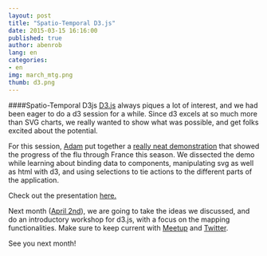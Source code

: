 ```yaml
---
layout: post
title: "Spatio-Temporal D3.js"
date: 2015-03-15 16:16:00
published: true
author: abenrob
lang: en
categories:
- en
img: march_mtg.png
thumb: d3.png
---
```


####Spatio-Temporal D3js
[D3.js](http://d3js.org/) always piques a lot of interest, and we had been eager to do a d3 session for a while. Since d3 excels at so much more than SVG charts, we really wanted to show what was possible, and get folks excited about the potential.
<!--more-->

For this session, [Adam](https://twitter.com/abenroberts) put together a [really neat demonstration](http://abenrob.com/Grippe-Narrative/) that showed the progress of the flu through France this season. We dissected the demo while learning about binding data to components, manipulating svg as well as html with d3, and using selections to tie actions to the different parts of the application.

Check out the presentation [here.](http://maptime-alpes.com/d3-grippe-presentation/)

Next month ([April 2nd](http://www.meetup.com/MaptimeAlpes/events/221185352/)), we are going to take the ideas we discussed, and do an introductory workshop for d3.js, with a focus on the mapping functionalities. Make sure to keep current with [Meetup](http://www.meetup.com/MaptimeAlpes/) and [Twitter](https://twitter.com/MaptimeAlpes).

See you next month!